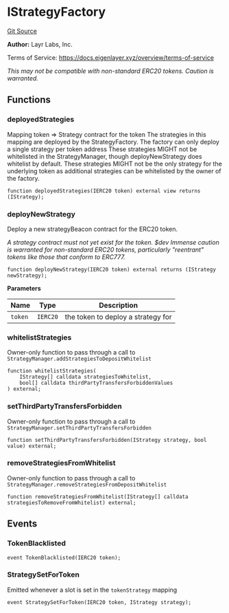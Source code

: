 # IStrategyFactory
[Git Source](https://github.com/Level-Money/contracts/blob/8e1575e7e26fdc58ac15be6578d36ba7aa02390c/src/v1/interfaces/eigenlayer/IStrategyFactory.sol)

**Author:**
Layr Labs, Inc.

Terms of Service: https://docs.eigenlayer.xyz/overview/terms-of-service

*This may not be compatible with non-standard ERC20 tokens. Caution is warranted.*


## Functions
### deployedStrategies

Mapping token => Strategy contract for the token
The strategies in this mapping are deployed by the StrategyFactory.
The factory can only deploy a single strategy per token address
These strategies MIGHT not be whitelisted in the StrategyManager,
though deployNewStrategy does whitelist by default.
These strategies MIGHT not be the only strategy for the underlying token
as additional strategies can be whitelisted by the owner of the factory.


```solidity
function deployedStrategies(IERC20 token) external view returns (IStrategy);
```

### deployNewStrategy

Deploy a new strategyBeacon contract for the ERC20 token.

*A strategy contract must not yet exist for the token.
$dev Immense caution is warranted for non-standard ERC20 tokens, particularly "reentrant" tokens
like those that conform to ERC777.*


```solidity
function deployNewStrategy(IERC20 token) external returns (IStrategy newStrategy);
```
**Parameters**

|Name|Type|Description|
|----|----|-----------|
|`token`|`IERC20`|the token to deploy a strategy for|


### whitelistStrategies

Owner-only function to pass through a call to `StrategyManager.addStrategiesToDepositWhitelist`


```solidity
function whitelistStrategies(
    IStrategy[] calldata strategiesToWhitelist,
    bool[] calldata thirdPartyTransfersForbiddenValues
) external;
```

### setThirdPartyTransfersForbidden

Owner-only function to pass through a call to `StrategyManager.setThirdPartyTransfersForbidden`


```solidity
function setThirdPartyTransfersForbidden(IStrategy strategy, bool value) external;
```

### removeStrategiesFromWhitelist

Owner-only function to pass through a call to `StrategyManager.removeStrategiesFromDepositWhitelist`


```solidity
function removeStrategiesFromWhitelist(IStrategy[] calldata strategiesToRemoveFromWhitelist) external;
```

## Events
### TokenBlacklisted

```solidity
event TokenBlacklisted(IERC20 token);
```

### StrategySetForToken
Emitted whenever a slot is set in the `tokenStrategy` mapping


```solidity
event StrategySetForToken(IERC20 token, IStrategy strategy);
```

